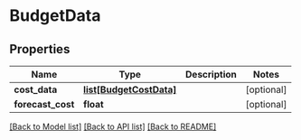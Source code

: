 # BudgetData

## Properties
Name | Type | Description | Notes
------------ | ------------- | ------------- | -------------
**cost_data** | [**list[BudgetCostData]**](BudgetCostData.md) |  | [optional] 
**forecast_cost** | **float** |  | [optional] 

[[Back to Model list]](../README.md#documentation-for-models) [[Back to API list]](../README.md#documentation-for-api-endpoints) [[Back to README]](../README.md)

